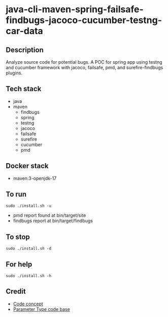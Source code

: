 # java-cli-maven-spring-failsafe-findbugs-jacoco-cucumber-testng-car-data

## Description
Analyze source code for potential bugs.
A POC for spring app using testng
and cucumber framework with jacoco,
failsafe, pmd, and surefire-findbugs plugins.

## Tech stack
- java
- maven
	- findbugs
  - spring
  - testng
  - jacoco
  - failsafe
  - surefire
  - cucumber
  - pmd

## Docker stack
- maven:3-openjdk-17

## To run
`sudo ./install.sh -u`
- pmd report found at bin/target/site
- findbugs report at bin/target/findbugs

## To stop
`sudo ./install.sh -d`

## For help
`sudo ./install.sh -h`

## Credit
- [Code concept](https://stackoverflow.com/questions/67847818/maven-junit-5-cucumber-not-running-tests)
- [Parameter Type code base](https://thepracticaldeveloper.com/cucumber-guide-3-step-definitions-state/)

